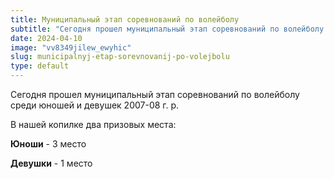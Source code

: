 ```yaml
---
title: Муниципальный этап соревнований по волейболу
subtitle: "Сегодня прошел муниципальный этап соревнований по волейболу среди юношей и девушек 2007-08 г. р. В нашей копилке два призовых места: юноши - 3 место, девушки - 1 место."
date: 2024-04-10
image: "vv8349jilew_ewyhic"
slug: municipalnyj-etap-sorevnovanij-po-volejbolu
type: default
---
```

Сегодня прошел муниципальный этап соревнований по волейболу среди юношей и девушек 2007-08 г. р. 

В нашей копилке два призовых места: 

**Юноши** - 3 место

**Девушки** - 1 место